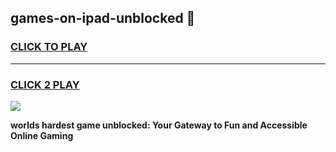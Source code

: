 
## games-on-ipad-unblocked 👋
<h3>
<a href="https://premium.freeplayer.one?title=games-on-ipad-unblocked&ref=14F">CLICK TO PLAY</a></h3>
<hr>

<h3>
<a href="https://premium.freeplayer.one?title=games-on-ipad-unblocked&ref=14F">CLICK 2 PLAY</a>
  
</h3>

<a href="https://premium.freeplayer.one?title=games-on-ipad-unblocked&ref=12F/"><img src="https://clearcache.store/games.png"></a>


**worlds hardest game unblocked: Your Gateway to Fun and Accessible Online Gaming**
